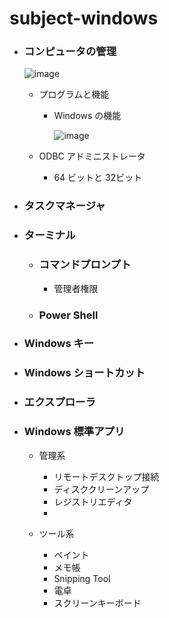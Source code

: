 # subject-windows

- ### コンピュータの管理

  ![image](https://github.com/winofsql/subject-windows/assets/1501327/61a3d33e-290f-4dd8-a80b-2ea1cab348f9)

  - プログラムと機能
    - Windows の機能
  
      ![image](https://github.com/winofsql/subject-windows/assets/1501327/e10b1015-8d7e-4af8-b16a-ee746920e5d9)

   - ODBC アドミニストレータ
     - 64 ビットと 32ビット

- ### タスクマネージャ

- ### ターミナル
  - ### コマンドプロンプト
    - 管理者権限
  - ### Power Shell

- ### Windows キー

- ### Windows ショートカット

- ### エクスプローラ

- ### Windows 標準アプリ
  - 管理系
    - リモートデスクトップ接続
    - ディスククリーンアップ
    - レジストリエディタ
    - 
 
  - ツール系 
    - ペイント
    - メモ帳
    - Snipping Tool
    - 電卓
    - スクリーンキーボード
